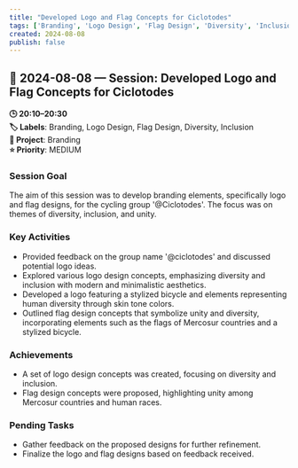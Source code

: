 ```yaml
---
title: "Developed Logo and Flag Concepts for Ciclotodes"
tags: ['Branding', 'Logo Design', 'Flag Design', 'Diversity', 'Inclusion']
created: 2024-08-08
publish: false
---
```


## 📅 2024-08-08 — Session: Developed Logo and Flag Concepts for Ciclotodes

**🕒 20:10–20:30**  
**🏷️ Labels**: Branding, Logo Design, Flag Design, Diversity, Inclusion  
**📂 Project**: Branding  
**⭐ Priority**: MEDIUM  


### Session Goal
The aim of this session was to develop branding elements, specifically logo and flag designs, for the cycling group '@Ciclotodes'. The focus was on themes of diversity, inclusion, and unity.

### Key Activities
- Provided feedback on the group name '@ciclotodes' and discussed potential logo ideas.
- Explored various logo design concepts, emphasizing diversity and inclusion with modern and minimalistic aesthetics.
- Developed a logo featuring a stylized bicycle and elements representing human diversity through skin tone colors.
- Outlined flag design concepts that symbolize unity and diversity, incorporating elements such as the flags of Mercosur countries and a stylized bicycle.

### Achievements
- A set of logo design concepts was created, focusing on diversity and inclusion.
- Flag design concepts were proposed, highlighting unity among Mercosur countries and human races.

### Pending Tasks
- Gather feedback on the proposed designs for further refinement.
- Finalize the logo and flag designs based on feedback received.
